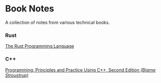 # Book Notes
A collection of notes from various technical books.

### Rust
[The Rust Programming Language](rust.md)

### C++
[Programming: Principles and Practice Using C++, Second Edition _(Bjarne Stroustrup)_](cpp.md)
